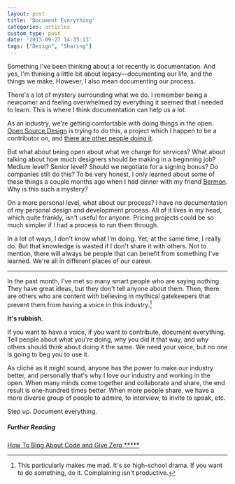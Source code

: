 ```yaml
---
layout: post
title: 'Document Everything'
categories: articles
custom_type: post
date: '2013-09-27 14:35:13'
tags: ["Design", "Sharing"]
---
```

Something I've been thinking about a lot recently is documentation. And yes, I'm thinking a little bit about legacy—documenting our life, and the things we make. However, I also mean documenting our process.

There's a lot of mystery surrounding what we do. I remember being a newcomer and feeling overwhelmed by everything it seemed that I needed to learn. This is where I think documentation can help us a lot.

As an industry, we're getting comfortable with doing things in the open. [Open Source Design](http://opensourcedesign.is/) is trying to do this, a project which I happen to be a contributor on, and [there are other people doing it](http://opensourcedesign.is/resourced/).

But what about being open about what we charge for services? What about talking about how much designers should be making in a beginning job? Medium level? Senior level? Should we negotiate for a signing bonus? Do companies still do this? To be very honest, I only learned about some of these things a couple months ago when I had dinner with my friend [Bermon](http://bermonpainter.com/). Why is this such a mystery?

On a more personal level, what about our process? I have no documentation of my personal design and development process. All of it lives in my head, which quite frankly, isn't useful for anyone. Pricing projects could be so much simpler if I had a process to run them through.

In a lot of ways, I don't know what I'm doing. Yet, at the same time, I really do. But that knowledge is wasted if I don't share it with others. Not to mention, there will always be people that can benefit from something I've learned. We're all in different places of our career.

---

In the past month, I've met so many smart people who are saying nothing. They have great ideas, but they don't tell anyone about them. Then, there are others who are content with believing in mythical gatekeepers that prevent them from having a voice in this industry.[^1]

**It's rubbish.**

If you want to have a voice, if you want to contribute, document everything. Tell people about what you're doing, why you did it that way, and why others should think about doing it the same. We need your voice, but no one is going to beg you to use it.

As cliché as it might sound, anyone has the power to make our industry better, and personally that's why I love our industry and working in the open. When many minds come together and collaborate and share, the end result is one-hundred times better. When more people share, we have a more diverse group of people to admire, to interview, to invite to speak, etc.

Step up. Document everything.

##### Further Reading
[How To Blog About Code and Give Zero *****](http://www.garann.com/dev/2013/how-to-blog-about-code-and-give-zero-fucks/)

[^1]: This particularly makes me mad. It's so high-school drama. If you want to do something, do it. Complaining isn't productive.

